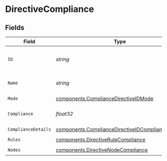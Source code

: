 # DirectiveCompliance


## Fields

| Field                                                                                                                  | Type                                                                                                                   | Required                                                                                                               | Description                                                                                                            | Example                                                                                                                |
| ---------------------------------------------------------------------------------------------------------------------- | ---------------------------------------------------------------------------------------------------------------------- | ---------------------------------------------------------------------------------------------------------------------- | ---------------------------------------------------------------------------------------------------------------------- | ---------------------------------------------------------------------------------------------------------------------- |
| `ID`                                                                                                                   | *string*                                                                                                               | :heavy_check_mark:                                                                                                     | id of the directive                                                                                                    | 9a1773c9-0889-40b6-be89-f6504443ac1b                                                                                   |
| `Name`                                                                                                                 | *string*                                                                                                               | :heavy_check_mark:                                                                                                     | Name of the directive                                                                                                  | test directive                                                                                                         |
| `Mode`                                                                                                                 | [components.ComplianceDirectiveIDMode](../../models/components/compliancedirectiveidmode.md)                           | :heavy_check_mark:                                                                                                     | N/A                                                                                                                    |                                                                                                                        |
| `Compliance`                                                                                                           | *float32*                                                                                                              | :heavy_check_mark:                                                                                                     | Directive compliance level                                                                                             | 83.34                                                                                                                  |
| `ComplianceDetails`                                                                                                    | [components.ComplianceDirectiveIDComplianceDetails](../../models/components/compliancedirectiveidcompliancedetails.md) | :heavy_check_mark:                                                                                                     | N/A                                                                                                                    |                                                                                                                        |
| `Rules`                                                                                                                | [components.DirectiveRuleCompliance](../../models/components/directiverulecompliance.md)                               | :heavy_check_mark:                                                                                                     | N/A                                                                                                                    |                                                                                                                        |
| `Nodes`                                                                                                                | [components.DirectiveNodeCompliance](../../models/components/directivenodecompliance.md)                               | :heavy_check_mark:                                                                                                     | N/A                                                                                                                    |                                                                                                                        |